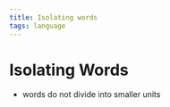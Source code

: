 ```yaml
---
title: Isolating words
tags: language
---
```


# Isolating Words
- words do not divide into smaller units









































































